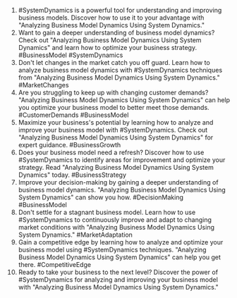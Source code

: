 1. #SystemDynamics is a powerful tool for understanding and improving business models. Discover how to use it to your advantage with "Analyzing Business Model Dynamics Using System Dynamics."
2. Want to gain a deeper understanding of business model dynamics? Check out "Analyzing Business Model Dynamics Using System Dynamics" and learn how to optimize your business strategy. #BusinessModel #SystemDynamics
3. Don't let changes in the market catch you off guard. Learn how to analyze business model dynamics with #SystemDynamics techniques from "Analyzing Business Model Dynamics Using System Dynamics." #MarketChanges
4. Are you struggling to keep up with changing customer demands? "Analyzing Business Model Dynamics Using System Dynamics" can help you optimize your business model to better meet those demands. #CustomerDemands #BusinessModel
5. Maximize your business's potential by learning how to analyze and improve your business model with #SystemDynamics. Check out "Analyzing Business Model Dynamics Using System Dynamics" for expert guidance. #BusinessGrowth
6. Does your business model need a refresh? Discover how to use #SystemDynamics to identify areas for improvement and optimize your strategy. Read "Analyzing Business Model Dynamics Using System Dynamics" today. #BusinessStrategy
7. Improve your decision-making by gaining a deeper understanding of business model dynamics. "Analyzing Business Model Dynamics Using System Dynamics" can show you how. #DecisionMaking #BusinessModel
8. Don't settle for a stagnant business model. Learn how to use #SystemDynamics to continuously improve and adapt to changing market conditions with "Analyzing Business Model Dynamics Using System Dynamics." #MarketAdaptation
9. Gain a competitive edge by learning how to analyze and optimize your business model using #SystemDynamics techniques. "Analyzing Business Model Dynamics Using System Dynamics" can help you get there. #CompetitiveEdge
10. Ready to take your business to the next level? Discover the power of #SystemDynamics for analyzing and improving your business model with "Analyzing Business Model Dynamics Using System Dynamics."
